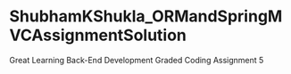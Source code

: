 # ShubhamKShukla_ORMandSpringMVCAssignmentSolution
Great Learning Back-End Development Graded Coding Assignment 5
